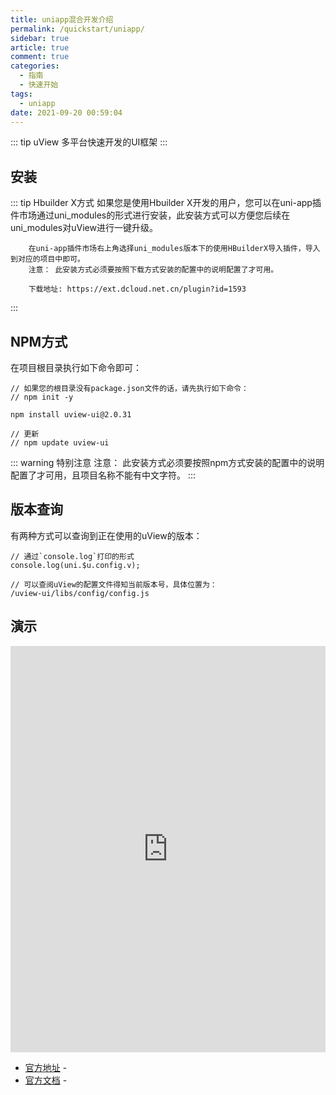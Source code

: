 ```yaml
---
title: uniapp混合开发介绍
permalink: /quickstart/uniapp/
sidebar: true
article: true
comment: true
categories: 
  - 指南
  - 快速开始
tags: 
  - uniapp
date: 2021-09-20 00:59:04
---
```


::: tip
uView 多平台快速开发的UI框架
:::

## 安装

::: tip Hbuilder X方式
如果您是使用Hbuilder X开发的用户，您可以在uni-app插件市场通过uni_modules的形式进行安装，此安装方式可以方便您后续在uni_modules对uView进行一键升级。

        在uni-app插件市场右上角选择uni_modules版本下的使用HBuilderX导入插件，导入到对应的项目中即可。
        注意： 此安装方式必须要按照下载方式安装的配置中的说明配置了才可用。

        下载地址: https://ext.dcloud.net.cn/plugin?id=1593

:::
## NPM方式

在项目根目录执行如下命令即可：

```shell
// 如果您的根目录没有package.json文件的话，请先执行如下命令：
// npm init -y

npm install uview-ui@2.0.31

// 更新
// npm update uview-ui
```

::: warning 特别注意
注意： 此安装方式必须要按照npm方式安装的配置中的说明配置了才可用，且项目名称不能有中文字符。
:::

## 版本查询

有两种方式可以查询到正在使用的uView的版本：

```shell
// 通过`console.log`打印的形式
console.log(uni.$u.config.v);

// 可以查阅uView的配置文件得知当前版本号，具体位置为：
/uview-ui/libs/config/config.js
```

## 演示

<iframe id="iframe" height=650 width=100% frameborder=0 allowfullscreen="true" src="https://v2.h5.uviewui.com/" class="iframe"></iframe>

- [官方地址](https://v2.h5.uviewui.com/) -
- [官方文档](https://www.uviewui.com/components/install.html) -